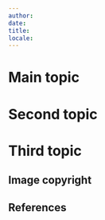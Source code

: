 ```yaml
---
author: 
date: 
title: 
locale: 
---
```


# Main topic

# Second topic

# Third topic

## Image copyright

## References
